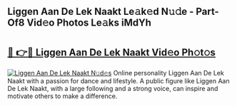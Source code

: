 ## Liggen Aan De Lek Naakt Le𝚊k𝚎d N𝚞𝚍e - Part-Of8 Vid𝚎o Photos Le𝚊ks iMdYh

# <h2><a href="http://fb817vy.evod.top/?m=Liggen+Aan+De+Lek+Naakt">🔗 👉🔴 Liggen Aan De Lek Naakt Vid𝚎o Ph𝚘t𝚘s</a></h2>

[![Liggen Aan De Lek Naakt N𝚞d𝚎s](https://i.imgur.com/8V9OHl7.gif)](http://fb817vy.evod.top/?m=Liggen+Aan+De+Lek+Naakt)
Online personality Liggen Aan De Lek Naakt with a passion for dance and lifestyle. A public figure like Liggen Aan De Lek Naakt, with a large following and a strong voice, can inspire and motivate others to make a difference. 
